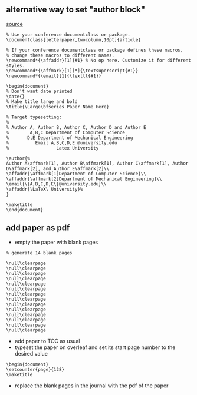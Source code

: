 

## alternative way to set "author block"
[source](https://tex.stackexchange.com/questions/9594/adding-more-than-one-author-with-different-affiliation)
```
% Use your conference documentclass or package.
\documentclass[letterpaper,twocolumn,10pt]{article}

% If your conference documentclass or package defines these macros,
% change these macros to different names.
\newcommand*{\affaddr}[1]{#1} % No op here. Customize it for different styles.
\newcommand*{\affmark}[1][*]{\textsuperscript{#1}}
\newcommand*{\email}[1]{\texttt{#1}}

\begin{document}
% Don't want date printed
\date{}
% Make title large and bold
\title{\Large\bfseries Paper Name Here}

% Target typesetting:
%
% Author A, Author B, Author C, Author D and Author E
%        A,B,C Department of Computer Science
%       D,E Department of Mechanical Engineering
%          Email A,B,C,D,E @university.edu
%                  Latex University

\author{%
Author A\affmark[1], Author B\affmark[1], Author C\affmark[1], Author D\affmark[2], and Author E\affmark[2]\\
\affaddr{\affmark[1]Department of Computer Science}\\
\affaddr{\affmark[2]Department of Mechanical Engineering}\\
\email{\{A,B,C,D,E\}@university.edu}\\
\affaddr{\LaTeX\ University}%
}

\maketitle
\end{document}
```

## add paper as pdf

* empty the paper with blank pages
```
% generate 14 blank pages

\null\clearpage
\null\clearpage
\null\clearpage
\null\clearpage
\null\clearpage
\null\clearpage
\null\clearpage
\null\clearpage
\null\clearpage
\null\clearpage
\null\clearpage
\null\clearpage
\null\clearpage
\null\clearpage
```

* add paper to TOC as usual
* typeset the paper on overleaf and set its start page number to the desired value
```
\begin{document}
\setcounter{page}{128}
\maketitle
```
* replace the blank pages in the journal with the pdf of the paper
